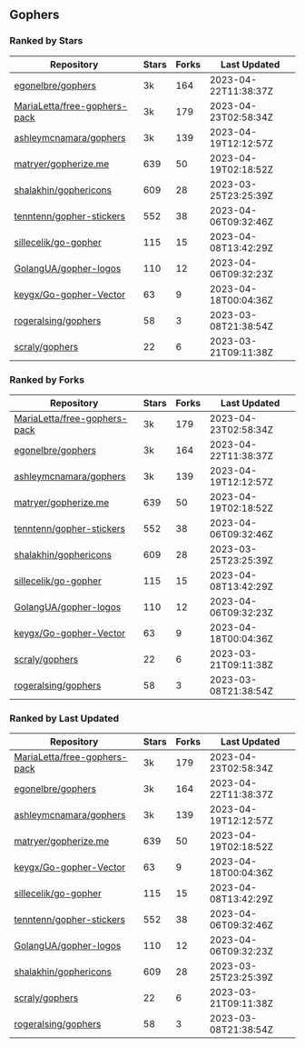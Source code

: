 ## Gophers

### Ranked by Stars

| Repository | Stars | Forks | Last Updated |
|------------|-------|-------|--------------|
| [egonelbre/gophers](https://github.com/egonelbre/gophers) | 3k | 164 | 2023-04-22T11:38:37Z |
| [MariaLetta/free-gophers-pack](https://github.com/MariaLetta/free-gophers-pack) | 3k | 179 | 2023-04-23T02:58:34Z |
| [ashleymcnamara/gophers](https://github.com/ashleymcnamara/gophers) | 3k | 139 | 2023-04-19T12:12:57Z |
| [matryer/gopherize.me](https://github.com/matryer/gopherize.me) | 639 | 50 | 2023-04-19T02:18:52Z |
| [shalakhin/gophericons](https://github.com/shalakhin/gophericons) | 609 | 28 | 2023-03-25T23:25:39Z |
| [tenntenn/gopher-stickers](https://github.com/tenntenn/gopher-stickers) | 552 | 38 | 2023-04-06T09:32:46Z |
| [sillecelik/go-gopher](https://github.com/sillecelik/go-gopher) | 115 | 15 | 2023-04-08T13:42:29Z |
| [GolangUA/gopher-logos](https://github.com/GolangUA/gopher-logos) | 110 | 12 | 2023-04-06T09:32:23Z |
| [keygx/Go-gopher-Vector](https://github.com/keygx/Go-gopher-Vector) | 63 | 9 | 2023-04-18T00:04:36Z |
| [rogeralsing/gophers](https://github.com/rogeralsing/gophers) | 58 | 3 | 2023-03-08T21:38:54Z |
| [scraly/gophers](https://github.com/scraly/gophers) | 22 | 6 | 2023-03-21T09:11:38Z |

### Ranked by Forks

| Repository | Stars | Forks | Last Updated |
|------------|-------|-------|--------------|
| [MariaLetta/free-gophers-pack](https://github.com/MariaLetta/free-gophers-pack) | 3k | 179 | 2023-04-23T02:58:34Z |
| [egonelbre/gophers](https://github.com/egonelbre/gophers) | 3k | 164 | 2023-04-22T11:38:37Z |
| [ashleymcnamara/gophers](https://github.com/ashleymcnamara/gophers) | 3k | 139 | 2023-04-19T12:12:57Z |
| [matryer/gopherize.me](https://github.com/matryer/gopherize.me) | 639 | 50 | 2023-04-19T02:18:52Z |
| [tenntenn/gopher-stickers](https://github.com/tenntenn/gopher-stickers) | 552 | 38 | 2023-04-06T09:32:46Z |
| [shalakhin/gophericons](https://github.com/shalakhin/gophericons) | 609 | 28 | 2023-03-25T23:25:39Z |
| [sillecelik/go-gopher](https://github.com/sillecelik/go-gopher) | 115 | 15 | 2023-04-08T13:42:29Z |
| [GolangUA/gopher-logos](https://github.com/GolangUA/gopher-logos) | 110 | 12 | 2023-04-06T09:32:23Z |
| [keygx/Go-gopher-Vector](https://github.com/keygx/Go-gopher-Vector) | 63 | 9 | 2023-04-18T00:04:36Z |
| [scraly/gophers](https://github.com/scraly/gophers) | 22 | 6 | 2023-03-21T09:11:38Z |
| [rogeralsing/gophers](https://github.com/rogeralsing/gophers) | 58 | 3 | 2023-03-08T21:38:54Z |

### Ranked by Last Updated

| Repository | Stars | Forks | Last Updated |
|------------|-------|-------|--------------|
| [MariaLetta/free-gophers-pack](https://github.com/MariaLetta/free-gophers-pack) | 3k | 179 | 2023-04-23T02:58:34Z |
| [egonelbre/gophers](https://github.com/egonelbre/gophers) | 3k | 164 | 2023-04-22T11:38:37Z |
| [ashleymcnamara/gophers](https://github.com/ashleymcnamara/gophers) | 3k | 139 | 2023-04-19T12:12:57Z |
| [matryer/gopherize.me](https://github.com/matryer/gopherize.me) | 639 | 50 | 2023-04-19T02:18:52Z |
| [keygx/Go-gopher-Vector](https://github.com/keygx/Go-gopher-Vector) | 63 | 9 | 2023-04-18T00:04:36Z |
| [sillecelik/go-gopher](https://github.com/sillecelik/go-gopher) | 115 | 15 | 2023-04-08T13:42:29Z |
| [tenntenn/gopher-stickers](https://github.com/tenntenn/gopher-stickers) | 552 | 38 | 2023-04-06T09:32:46Z |
| [GolangUA/gopher-logos](https://github.com/GolangUA/gopher-logos) | 110 | 12 | 2023-04-06T09:32:23Z |
| [shalakhin/gophericons](https://github.com/shalakhin/gophericons) | 609 | 28 | 2023-03-25T23:25:39Z |
| [scraly/gophers](https://github.com/scraly/gophers) | 22 | 6 | 2023-03-21T09:11:38Z |
| [rogeralsing/gophers](https://github.com/rogeralsing/gophers) | 58 | 3 | 2023-03-08T21:38:54Z |

